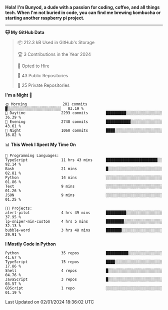 <p>
<b>Hola! I'm Bunyod, a dude with a passion for coding, coffee, and all things tech. When I'm not buried in code, you can find me brewing kombucha or starting another raspberry pi project.</b>
</p>

---

<!--START_SECTION:waka-->
**🐱 My GitHub Data** 

> 📦 212.3 kB Used in GitHub's Storage 
 > 
> 🏆 3 Contributions in the Year 2024
 > 
> 💼 Opted to Hire
 > 
> 📜 43 Public Repositories 
 > 
> 🔑 25 Private Repositories 
 > 
**I'm a Night 🦉** 

```text
🌞 Morning                201 commits         █░░░░░░░░░░░░░░░░░░░░░░░░   03.19 % 
🌆 Daytime                2293 commits        █████████░░░░░░░░░░░░░░░░   36.39 % 
🌃 Evening                2748 commits        ███████████░░░░░░░░░░░░░░   43.61 % 
🌙 Night                  1060 commits        ████░░░░░░░░░░░░░░░░░░░░░   16.82 % 
```


📊 **This Week I Spent My Time On** 

```text
💬 Programming Languages: 
TypeScript               11 hrs 43 mins      ███████████████████████░░   92.14 % 
Bash                     21 mins             █░░░░░░░░░░░░░░░░░░░░░░░░   02.81 % 
Python                   14 mins             ░░░░░░░░░░░░░░░░░░░░░░░░░   01.86 % 
Text                     9 mins              ░░░░░░░░░░░░░░░░░░░░░░░░░   01.26 % 
JSON                     9 mins              ░░░░░░░░░░░░░░░░░░░░░░░░░   01.25 % 

🐱‍💻 Projects: 
alert-pilot              4 hrs 49 mins       █████████░░░░░░░░░░░░░░░░   37.95 % 
lp-sniper-min-custom     4 hrs 5 mins        ████████░░░░░░░░░░░░░░░░░   32.13 % 
bubble-word              3 hrs 48 mins       ███████░░░░░░░░░░░░░░░░░░   29.91 % 
```

**I Mostly Code in Python** 

```text
Python                   35 repos            ██████████░░░░░░░░░░░░░░░   41.67 % 
TypeScript               15 repos            ████░░░░░░░░░░░░░░░░░░░░░   17.86 % 
Shell                    4 repos             █░░░░░░░░░░░░░░░░░░░░░░░░   04.76 % 
JavaScript               3 repos             █░░░░░░░░░░░░░░░░░░░░░░░░   03.57 % 
GDScript                 1 repo              ░░░░░░░░░░░░░░░░░░░░░░░░░   01.19 % 
```




 Last Updated on 02/01/2024 18:36:02 UTC
<!--END_SECTION:waka-->
